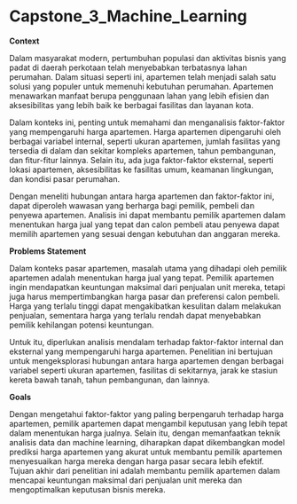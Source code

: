 # Capstone_3_Machine_Learning

**Context**

Dalam masyarakat modern, pertumbuhan populasi dan aktivitas bisnis yang padat di daerah perkotaan telah menyebabkan terbatasnya lahan perumahan. Dalam situasi seperti ini, apartemen telah menjadi salah satu solusi yang populer untuk memenuhi kebutuhan perumahan. Apartemen menawarkan manfaat berupa penggunaan lahan yang lebih efisien dan aksesibilitas yang lebih baik ke berbagai fasilitas dan layanan kota.

Dalam konteks ini, penting untuk memahami dan menganalisis faktor-faktor yang mempengaruhi harga apartemen. Harga apartemen dipengaruhi oleh berbagai variabel internal, seperti ukuran apartemen, jumlah fasilitas yang tersedia di dalam dan sekitar kompleks apartemen, tahun pembangunan, dan fitur-fitur lainnya. Selain itu, ada juga faktor-faktor eksternal, seperti lokasi apartemen, aksesibilitas ke fasilitas umum, keamanan lingkungan, dan kondisi pasar perumahan.

Dengan meneliti hubungan antara harga apartemen dan faktor-faktor ini, dapat diperoleh wawasan yang berharga bagi pemilik, pembeli dan penyewa apartemen. Analisis ini dapat membantu pemilik apartemen dalam menentukan harga jual yang tepat dan calon pembeli atau penyewa dapat memilih apartemen yang sesuai dengan kebutuhan dan anggaran mereka.

**Problems Statement**

Dalam konteks pasar apartemen, masalah utama yang dihadapi oleh pemilik apartemen adalah menentukan harga jual yang tepat. Pemilik apartemen ingin mendapatkan keuntungan maksimal dari penjualan unit mereka, tetapi juga harus mempertimbangkan harga pasar dan preferensi calon pembeli. Harga yang terlalu tinggi dapat mengakibatkan kesulitan dalam melakukan penjualan, sementara harga yang terlalu rendah dapat menyebabkan pemilik kehilangan potensi keuntungan.

Untuk itu, diperlukan analisis mendalam terhadap faktor-faktor internal dan eksternal yang mempengaruhi harga apartemen. Penelitian ini bertujuan untuk mengeksplorasi hubungan antara harga apartemen dengan berbagai variabel seperti ukuran apartemen, fasilitas di sekitarnya, jarak ke stasiun kereta bawah tanah, tahun pembangunan, dan lainnya.

**Goals**

Dengan mengetahui faktor-faktor yang paling berpengaruh terhadap harga apartemen, pemilik apartemen dapat mengambil keputusan yang lebih tepat dalam menentukan harga jualnya. Selain itu, dengan memanfaatkan teknik analisis data dan machine learning, diharapkan dapat dikembangkan model prediksi harga apartemen yang akurat untuk membantu pemilik apartemen menyesuaikan harga mereka dengan harga pasar secara lebih efektif. Tujuan akhir dari penelitian ini adalah membantu pemilik apartemen dalam mencapai keuntungan maksimal dari penjualan unit mereka dan mengoptimalkan keputusan bisnis mereka.

